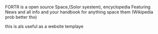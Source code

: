 FORTR is a open source Space,(Solor syestem), encyclopedia Featuring News and all info and your handbook for anything space them (Wikipedia prob better tho) 


this is als useful as a website templaye
